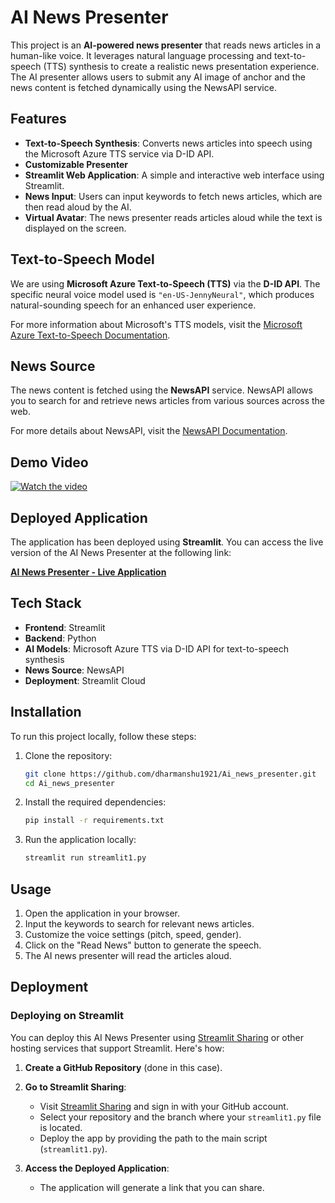 # AI News Presenter

This project is an **AI-powered news presenter** that reads news articles in a human-like voice. It leverages natural language processing and text-to-speech (TTS) synthesis to create a realistic news presentation experience. The AI presenter allows users to submit any AI image of anchor and the news content is fetched dynamically using the NewsAPI service.

## Features

- **Text-to-Speech Synthesis**: Converts news articles into speech using the Microsoft Azure TTS service via D-ID API.
- **Customizable Presenter**
- **Streamlit Web Application**: A simple and interactive web interface using Streamlit.
- **News Input**: Users can input keywords to fetch news articles, which are then read aloud by the AI.
- **Virtual Avatar**: The news presenter reads articles aloud while the text is displayed on the screen.

## Text-to-Speech Model

We are using **Microsoft Azure Text-to-Speech (TTS)** via the **D-ID API**. The specific neural voice model used is `"en-US-JennyNeural"`, which produces natural-sounding speech for an enhanced user experience.

For more information about Microsoft's TTS models, visit the [Microsoft Azure Text-to-Speech Documentation](https://azure.microsoft.com/en-us/services/cognitive-services/text-to-speech/).

## News Source

The news content is fetched using the **NewsAPI** service. NewsAPI allows you to search for and retrieve news articles from various sources across the web. 

For more details about NewsAPI, visit the [NewsAPI Documentation](https://newsapi.org/docs).

## Demo Video

[![Watch the video](https://img.youtube.com/vi/Fhs2jQe4msQ/0.jpg)](https://www.youtube.com/watch?v=Fhs2jQe4msQ)

## Deployed Application

The application has been deployed using **Streamlit**. You can access the live version of the AI News Presenter at the following link:

[**AI News Presenter - Live Application**](https://your-streamlit-app-link)

## Tech Stack

- **Frontend**: Streamlit
- **Backend**: Python
- **AI Models**: Microsoft Azure TTS via D-ID API for text-to-speech synthesis
- **News Source**: NewsAPI
- **Deployment**: Streamlit Cloud

## Installation

To run this project locally, follow these steps:

1. Clone the repository:
    ```bash
    git clone https://github.com/dharmanshu1921/Ai_news_presenter.git
    cd Ai_news_presenter
    ```

2. Install the required dependencies:
    ```bash
    pip install -r requirements.txt
    ```

3. Run the application locally:
    ```bash
    streamlit run streamlit1.py
    ```

## Usage

1. Open the application in your browser.
2. Input the keywords to search for relevant news articles.
3. Customize the voice settings (pitch, speed, gender).
4. Click on the "Read News" button to generate the speech.
5. The AI news presenter will read the articles aloud.

## Deployment

### Deploying on Streamlit

You can deploy this AI News Presenter using [Streamlit Sharing](https://streamlit.io/sharing) or other hosting services that support Streamlit. Here's how:

1. **Create a GitHub Repository** (done in this case).
2. **Go to Streamlit Sharing**:
   - Visit [Streamlit Sharing](https://streamlit.io/sharing) and sign in with your GitHub account.
   - Select your repository and the branch where your `streamlit1.py` file is located.
   - Deploy the app by providing the path to the main script (`streamlit1.py`).

3. **Access the Deployed Application**:
   - The application will generate a link that you can share.
